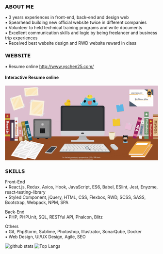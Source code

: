 ### 𝗔𝗕𝗢𝗨𝗧 𝗠𝗘
▪ 3 years experiences in front-end, back-end and design web <br/>
▪ Spearhead building new official website twice in different companies <br/>
▪ Volunteer to held technical training programs and write documents <br/>
▪ Excellent communication skills and logic by being freelancer and business trip experiences <br/>
▪ Received best website design and RWD website reward in class <br/>

### 𝗪𝗘𝗕𝗦𝗜𝗧𝗘
▪ Resume online
http://www.yschen25.com/

#### Interactive Resume online
<a href="http://www.yschen25.com/portfolio/interactiveResume/" target="_blank">
<img src="https://github.com/yschen25/Interactive_Resume/blob/master/Interactive_Resume_02.gif">
</a>

### 𝗦𝗞𝗜𝗟𝗟𝗦
Front-End <br/>
▪ React.js, Redux, Axios, Hook, JavaScript, ES6, Babel, ESlint, Jest, Enyzme, react-testing-library <br/>
▪ Styled Component, jQuery, HTML, CSS, Flexbox, RWD, SCSS, SASS, Bootstrap, Webpack, NPM, SPA <br/>

Back-End <br/>
▪ PHP, PHPUnit, SQL, RESTful API, Phalcon, Blitz <br/>

Others <br/>
▪ Git, PhpStorm, Sublime, Photoshop, Illustrator, SonarQube, Docker <br/>
▪ Web Design, UI/UX Design, Agile, SEO 

![github stats](https://github-readme-stats.vercel.app/api?username=yschen25&show_icons=true&theme=gruvbox)
![Top Langs](https://github-readme-stats.vercel.app/api/top-langs/?username=yschen25&hide=html&theme=gruvbox)
